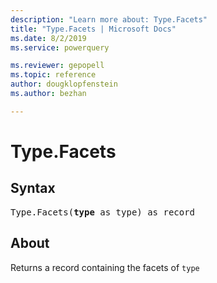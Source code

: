 ```yaml
---
description: "Learn more about: Type.Facets"
title: "Type.Facets | Microsoft Docs"
ms.date: 8/2/2019
ms.service: powerquery

ms.reviewer: gepopell
ms.topic: reference
author: dougklopfenstein
ms.author: bezhan

---
```

# Type.Facets

## Syntax

<pre>
Type.Facets(<b>type</b> as type) as record
</pre>
  
## About  
Returns a record containing the facets of `type`  
  
